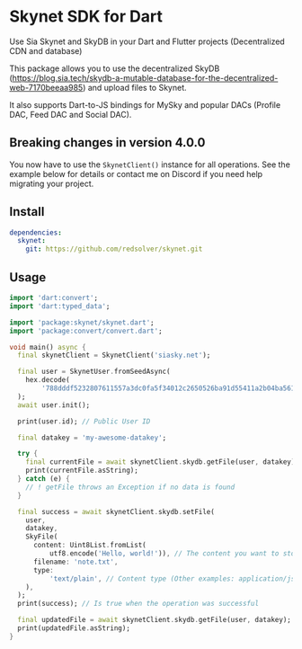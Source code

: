 # Skynet SDK for Dart

Use Sia Skynet and SkyDB in your Dart and Flutter projects (Decentralized CDN and database)

This package allows you to use the decentralized SkyDB (https://blog.sia.tech/skydb-a-mutable-database-for-the-decentralized-web-7170beeaa985) and upload files to Skynet.

It also supports Dart-to-JS bindings for MySky and popular DACs (Profile DAC, Feed DAC and Social DAC).

## Breaking changes in version 4.0.0

You now have to use the `SkynetClient()` instance for all operations. See the example below for details or contact me on Discord if you need help migrating your project.

## Install

```yaml
dependencies:
  skynet:
    git: https://github.com/redsolver/skynet.git
```

## Usage

```dart
import 'dart:convert';
import 'dart:typed_data';

import 'package:skynet/skynet.dart';
import 'package:convert/convert.dart';

void main() async {
  final skynetClient = SkynetClient('siasky.net');

  final user = SkynetUser.fromSeedAsync(
    hex.decode(
        '788dddf5232807611557a3dc0fa5f34012c2650526ba91d55411a2b04ba56164'),
  );
  await user.init();

  print(user.id); // Public User ID

  final datakey = 'my-awesome-datakey';

  try {
    final currentFile = await skynetClient.skydb.getFile(user, datakey);
    print(currentFile.asString);
  } catch (e) {
    // ! getFile throws an Exception if no data is found
  }

  final success = await skynetClient.skydb.setFile(
    user,
    datakey,
    SkyFile(
      content: Uint8List.fromList(
          utf8.encode('Hello, world!')), // The content you want to store
      filename: 'note.txt',
      type:
          'text/plain', // Content type (Other examples: application/json or image/png)
    ),
  );
  print(success); // Is true when the operation was successful

  final updatedFile = await skynetClient.skydb.getFile(user, datakey);
  print(updatedFile.asString);
}
```
